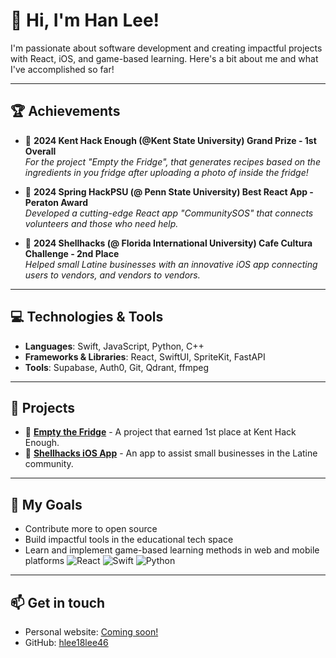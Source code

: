 # 👋 Hi, I'm Han Lee!

I'm passionate about software development and creating impactful projects with React, iOS, and game-based learning. Here's a bit about me and what I've accomplished so far!

---

## 🏆 Achievements
- 🥇 **2024 Kent Hack Enough (@Kent State University) Grand Prize - 1st Overall**  
  *For the project "Empty the Fridge", that generates recipes based on the ingredients in you fridge after uploading a photo of inside the fridge!*

- 🥇 **2024 Spring HackPSU (@ Penn State University) Best React App - Peraton Award**  
  *Developed a cutting-edge React app "CommunitySOS" that connects volunteers and those who need help.*

- 🥈 **2024 Shellhacks (@ Florida International University) Cafe Cultura Challenge - 2nd Place**  
  *Helped small Latine businesses with an innovative iOS app connecting users to vendors, and vendors to vendors.*

---

## 💻 Technologies & Tools
- **Languages**: Swift, JavaScript, Python, C++
- **Frameworks & Libraries**: React, SwiftUI, SpriteKit, FastAPI
- **Tools**: Supabase, Auth0, Git, Qdrant, ffmpeg

---

## 🚀 Projects
- 🌟 **[Empty the Fridge](#)** - A project that earned 1st place at Kent Hack Enough.
- 🌟 **[Shellhacks iOS App](#)** - An app to assist small businesses in the Latine community.

---

## 🎯 My Goals
- Contribute more to open source
- Build impactful tools in the educational tech space
- Learn and implement game-based learning methods in web and mobile platforms
![React](https://img.shields.io/badge/-React-61DAFB?logo=react&logoColor=white&style=for-the-badge)
![Swift](https://img.shields.io/badge/-Swift-FA7343?logo=swift&logoColor=white&style=for-the-badge)
![Python](https://img.shields.io/badge/-Python-3776AB?logo=python&logoColor=white&style=for-the-badge)


---

## 📫 Get in touch
- Personal website: [Coming soon!](#)
- GitHub: [hlee18lee46](https://github.com/hlee18lee46)
